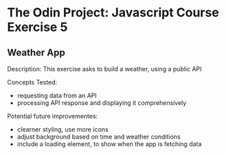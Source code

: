 # The Odin Project: Javascript Course Exercise 5
## Weather App
Description: This exercise asks to build a weather, using a public API 

Concepts Tested:
* requesting data from an API 
* processing API response and displaying it comprehensively


Potential future improvementes:
* clearner styling, use more icons
* adjust background based on time and weather conditions
* include a loading element, to show when the app is fetching data
